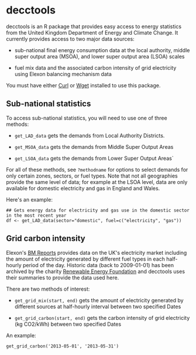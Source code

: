# decctools

decctools is an R package that provides easy access to energy statistics from the United Kingdom Department of Energy and Climate Change.  It currently provides access to two major data sources:
	
  * sub-national final energy consumption data at the local authority, middle super output area (MSOA), and lower super output area (LSOA) scales
	
  * fuel mix data and the associated carbon intensity of grid electricity using Elexon balancing mechanism data

You must have either [Curl](http://curl.haxx.se/) or [Wget](http://www.gnu.org/software/wget/) installed to use this package.

## Sub-national statistics

To access sub-national statistics, you will need to use one of three methods:

  * `get_LAD_data` gets the demands from Local Authority Districts.
	
  * `get_MSOA_data` gets the demands from Middle Super Output Areas
	
  * `get_LSOA_data` gets the demands from Lower Super Output Areas`
	
For all of these methods, see `?methodname` for options to select demands for only certain zones, sectors, or fuel types.  Note that not all geographies provide the same level of data; for example at the LSOA level, data are only available for domestic electricity and gas in England and Wales.

Here's an example:

    ## Gets energy data for electricity and gas use in the domestic sector in the most recent year
    df <- get_LAD_data(sector="domestic", fuel=c("electricity", "gas"))

## Grid carbon intensity

Elexon's [BM Reports](http://www.bmreports.com/bsp/bsp_home.htm) provides data on the UK's electricity market including the amount of electricity generated by different fuel types in each half-hourly period of the day.  Historic data (back to 2009-01-01) has been archived by the charity [Renewable Energy Foundation](http://www.ref.org.uk/fuel/) and decctools uses their summaries to provide the data used here.

There are two methods of interest:

  * `get_grid_mix(start, end)` gets the amount of electricity generated by different sources at half-hourly interval between two specified Dates
  
  * `get_grid_carbon(start, end)` gets the carbon intensity of grid electricity (kg CO2/kWh) between two specified Dates
  
An example:

    get_grid_carbon('2013-05-01', '2013-05-31')
